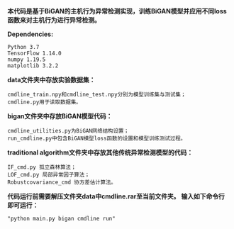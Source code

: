 **本代码是基于BiGAN的主机行为异常检测实现，训练BiGAN模型并应用不同loss函数来对主机行为进行异常检测。**

**Dependencies:**

	Python 3.7
	TensorFlow 1.14.0
	numpy 1.19.5
	matplotlib 3.2.2

**data文件夹中存放实验数据集：**

	cmdline_train.npy和cmdline_test.npy分别为模型训练集与测试集；
	cmdline.py用于读取数据集。
	
**bigan文件夹中存放BiGAN模型代码：**

	cmdline_utilities.py为BiGAN网络结构设置；
	run_cmdline.py中包含BiGAN模型loss函数的设置和模型训练测试过程。
	
**traditional algorithm文件夹中存放其他传统异常检测模型的代码：**

	IF_cmd.py 孤立森林算法；
	LOF_cmd.py 局部异常因子算法；
	Robustcovariance_cmd 协方差估计算法。


**代码运行前需要解压文件夹data中cmdline.rar至当前文件夹。
输入如下命令行即可运行：**

	"python main.py bigan cmdline run"

